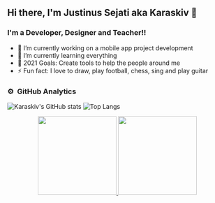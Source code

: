 ## Hi there, I'm Justinus Sejati aka Karaskiv 👋

### I'm a Developer, Designer and Teacher!!

- 🔭 I’m currently working on a mobile app project development
- 🌱 I’m currently learning everything
- 🥅 2021 Goals: Create tools to help the people around me
- ⚡ Fun fact: I love to draw, play football, chess, sing and play guitar

### ⚙️ &nbsp;GitHub Analytics
![Karaskiv's GitHub stats](https://github-readme-stats.vercel.app/api?username=Karaskiv&show_icons=true&theme=algolia)
![Top Langs](https://github-readme-stats.vercel.app/api/top-langs/?username=Karaskiv&layout=compact&theme=algolia)

<p align="center">
<a href="https://github.com/Karaskiv">
  <img height="180em" src="https://github-readme-stats-eight-theta.vercel.app/api?username=Karaskiv&show_icons=true&theme=algolia&include_all_commits=true&count_private=true"/>
  <img height="180em" src="https://github-readme-stats-eight-theta.vercel.app/api/top-langs/?username=Karaskiv&layout=compact&langs_count=8&theme=algolia"/>
</a>
</p>



